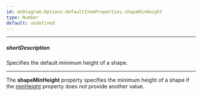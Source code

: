 ```yaml
---
id: dxDiagram.Options.defaultItemProperties.shapeMinHeight
type: Number
default: undefined
---
```

---
##### shortDescription
Specifies the default minimum height of a shape.

---
The **shapeMinHeight** property specifies the minimum height of a shape if the [minHeight](/Documentation/ApiReference/UI_Widgets/dxDiagram/Configuration/customShapes/#minHeight) property does not provide another value.